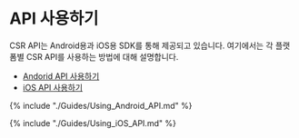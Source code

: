 # API 사용하기
CSR API는 Android용과 iOS용 SDK를 통해 제공되고 있습니다. 여기에서는 각 플랫폼별 CSR API를 사용하는 방법에 대해 설명합니다.

* [Andorid API 사용하기](#UsingAndroidAPI)
* [iOS API 사용하기](#UsingiOSAPI)

{% include "./Guides/Using_Android_API.md" %}

{% include "./Guides/Using_iOS_API.md" %}

